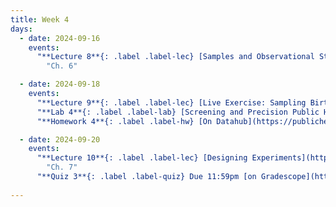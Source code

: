```yaml
---
title: Week 4
days:
  - date: 2024-09-16
    events:
      "**Lecture 8**{: .label .label-lec} [Samples and Observational Studies](https://ph142-ucb.github.io/fa24/src/lec/Lec-8-_ObservationalStudies.html) [(Fa21 Recording pt.1)](https://www.youtube.com/watch?v=3Olm5zGNI68) [(Fa21 Recording pt.2)](https://www.youtube.com/watch?v=8Js9rdq6dQs)":
        "Ch. 6"

  - date: 2024-09-18
    events:
      "**Lecture 9**{: .label .label-lec} [Live Exercise: Sampling Births from US Territories](https://ph142-ucb.github.io/fa24/src/lec/Lec_9_Sampling-exercise.html) [(Recording)](https://kaf.berkeley.edu/media/t/1_0sdpmr3u/354120542) [(continuation)](https://berkeley.zoom.us/rec/share/sZGxDA7J_yRtA7HV7lCFtdCp1GMxGaH85UPjXLDTWFLtU3Wikju0MU5yHp0utgsQ.veOqyoAnKAmM375F) **passcode:** !?u4v.FD ":
      "**Lab 4**{: .label .label-lab} [Screening and Precision Public Health](https://publichealth.datahub.berkeley.edu/hub/user-redirect/git-pull?repo=https%3A%2F%2Fgithub.com%2Fph142-ucb%2Fph142-fa24&urlpath=rstudio%2F&branch=main) (Due Sept 20th)":
      "**Homework 4**{: .label .label-hw} [On Datahub](https://publichealth.datahub.berkeley.edu/hub/user-redirect/git-pull?repo=https%3A%2F%2Fgithub.com%2Fph142-ucb%2Fph142-fa24&urlpath=rstudio%2F&branch=main)": 

  - date: 2024-09-20
    events:
      "**Lecture 10**{: .label .label-lec} [Designing Experiments](https://ph142-ucb.github.io/fa24/src/lec/Lec10_Designing-experiments_slides.pdf) [(Annotation)](https://ph142-ucb.github.io/fa24/src/lec/Lec10_Designing-experiments_handout.pdf) [(Recording)](https://kaf.berkeley.edu/media/t/1_ltretew9/354120542) [(continuation)](https://youtu.be/TAjiDR_Rfyc)":
        "Ch. 7"
      "**Quiz 3**{: .label .label-quiz} Due 11:59pm [on Gradescope](https://www.gradescope.com/courses/833518)":
      
---
```

